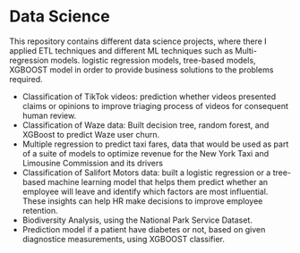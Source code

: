 # Data Science

This repository contains different data science projects, where there I applied ETL techniques and different ML techniques such as Multi-regression models. logistic regression models, tree-based models, XGBOOST model in order to provide business solutions to the problems required. 

* Classification of TikTok videos: prediction whether videos presented claims or opinions to improve triaging process of videos for consequent human review. 
* Classification of Waze data: Built decision tree, random forest, and XGBoost to predict Waze user churn.
* Multiple regression to predict taxi fares, data that would be used as part of a suite of models to optimize revenue for the New York Taxi and Limousine Commission and its drivers
* Classification of Salifort Motors data: built a logistic regression or a tree-based machine learning model that helps them predict whether an employee will leave and identify which factors are most influential. These insights can help HR make decisions to improve employee retention.
* Biodiversity Analysis, using the National Park Service Dataset.
* Prediction model if a patient have diabetes or not, based on given diagnostice measurements, using XGBOOST classifier.
